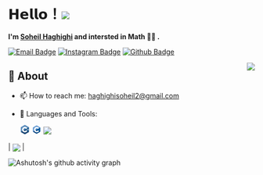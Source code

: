 # 𝗛𝗲𝗹𝗹𝗼！<img src="https://user-images.githubusercontent.com/5679180/79618120-0daffb80-80be-11ea-819e-d2b0fa904d07.gif" width="27px"> 

**I'm [Soheil Haghighi](https://github.com/soheilh12) and  intersted in Math  👨‍💻 .**

[![Email Badge](https://img.shields.io/badge/-Email-c14438?style=flat-square&logo=Gmail&logoColor=white&link=mailto:yaronhuang@foxmail.com)](mailto:haghighisoheil2@gmail.com)
[![Instagram Badge](https://img.shields.io/badge/-Instagram-purple?style=flat&logo=instagram&logoColor=white&link=https://instagram.com//soheilh12)](https://space.bilibili.com/7708412)
[![Github Badge](https://img.shields.io/badge/-Github-232323?style=flat-square&logo=Github&logoColor=white&link=https://space.bilibili.com/7708412)](https://github.com/soheilh12)

<img align="right" src="https://github-readme-stats.vercel.app/api?usernamesoheilh12
=&show_icons=true&hide_border=true">


## 🧐 About

- 📫 How to reach me: haghighisoheil2@gmail.com
- 🌱 Languages and Tools: 

    <div>
        <code><img height="20" src="https://raw.githubusercontent.com/github/explore/80688e429a7d4ef2fca1e82350fe8e3517d3494d/topics/cpp/cpp.png"></code>
        <code><img height="20" src="https://raw.githubusercontent.com/github/explore/80688e429a7d4ef2fca1e82350fe8e3517d3494d/topics/c/c.png"></code>
        </code>
        <code><img height="20" src="https://cdn.svgporn.com/logos/visual-studio-code.svg"></code>
    </div>
    
 | <a href="https://github.com/anuraghazra/github-readme-stats"><img align="center" src="https://github-readme-stats.vercel.app/api/top-langs/?username=soheilh12&layout=compact&theme=buefy&hide_border=true" /></a> |

![Ashutosh's github activity graph](https://github-readme-activity-graph.cyclic.app/graph?username=soheilh12&bg_color=0d1117&color=ffffff&line=00b3ff&point=f9fafa&area=true&hide_border=true)
